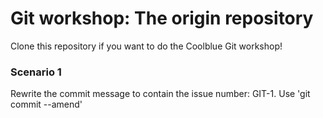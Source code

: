 # Git workshop: The origin repository

Clone this repository if you want to do the Coolblue Git workshop!

### Scenario 1
Rewrite the commit message to contain the issue number: GIT-1. Use 'git commit --amend'
